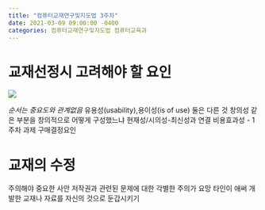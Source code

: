 ```yaml
---
title: "컴퓨터교재연구및지도법 3주차"
date: 2021-03-09 09:00:00 -0400
categories: 컴퓨터교재연구및지도법 컴퓨터교육과
---
```



# 교재선정시 고려해야 할 요인
![](%E1%84%89%E1%85%B3%E1%84%8F%E1%85%B3%E1%84%85%E1%85%B5%E1%86%AB%E1%84%89%E1%85%A3%E1%86%BA%202021-03-10%20%E1%84%8B%E1%85%A9%E1%84%8C%E1%85%A5%E1%86%AB%2011.10.35.png)

_순서는 중요도와 관계없음_
유용성(usability),용이성(is of use)  둘은 다른 것
창의성 같은 부분을 창의적으로 어떻게 구성했느냐
현재성/시의성-최신성과 연결
비용효과성 - 1주차 과제 구매결정요인


# 교재의 수정
주의해야 중요한 사안
저작권과 관련된 문제에 대한 각별한 주의가 요망
타인이 애써 개발한 교재나 자료를 자신의 것으로 둔갑시키기 
